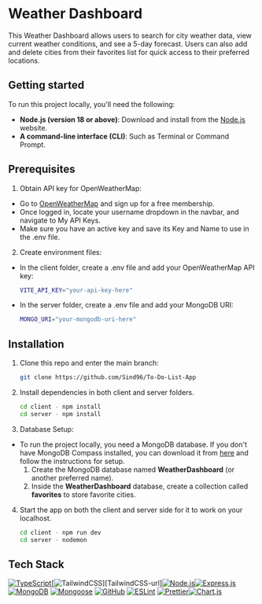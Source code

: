 # Weather Dashboard

This Weather Dashboard allows users to search for city weather data, view current weather conditions, and see a 5-day forecast. Users can also add and delete cities from their favorites list for quick access to their preferred locations.

## Getting started

To run this project locally, you'll need the following:

- **Node.js (version 18 or above)**: Download and install from the [Node.js](https://nodejs.org/en) website.
- **A command-line interface (CLI)**: Such as Terminal or Command Prompt.

## Prerequisites

1. Obtain API key for OpenWeatherMap:

- Go to [OpenWeatherMap](https://openweathermap.org/) and sign up for a free membership.
- Once logged in, locate your username dropdown in the navbar, and navigate to My API Keys.
- Make sure you have an active key and save its Key and Name to use in the .env file.

2. Create environment files:

- In the client folder, create a .env file and add your OpenWeatherMap API key:

  ```bash
  VITE_API_KEY="your-api-key-here"

  ```

- In the server folder, create a .env file and add your MongoDB URI:
  ```bash
  MONGO_URI="your-mongodb-uri-here"
  ```

## Installation

1. Clone this repo and enter the main branch:

   ```bash
   git clone https://github.com/Sind96/To-Do-List-App
   ```

2. Install dependencies in both client and server folders.

   ```bash
   cd client - npm install
   cd server - npm install
   ```

3. Database Setup:

- To run the project locally, you need a MongoDB database. If you don't have MongoDB Compass installed, you can download it from [here](https://www.mongodb.com/docs/compass/current/) and follow the instructions for setup.
  1. Create the MongoDB database named **WeatherDashboard** (or another preferred name).
  2. Inside the **WeatherDashboard** database, create a collection called **favorites** to store favorite cities.

4. Start the app on both the client and server side for it to work on your localhost.

   ```sh
   cd client - npm run dev
   cd server - nodemon
   ```

## Tech Stack

[![TypeScript][TypeScript]][TypeScript-url][![TailwindCSS][TailwindCSS]][TailwindCSS-url][![Node.js][Node.js]][Node.js-url][![Express.js][Express.js]][Express.js-url] [![MongoDB][Mongo-Db]][Mongo-Db-url] [![Mongoose][Mongoose]][Mongoose-url] [![GitHub][GitHub]][GitHub-url] [![ESLint][ESLint]][ESLint-url] [![Prettier][Prettier]][Prettier-url][![Chart.js][Chart.js]][Chart.js-url]

<!-- MARKDOWN LINKS & IMAGES -->
<!-- https://www.markdownguide.org/basic-syntax/#reference-style-links -->

[Mongo-Db]: https://img.shields.io/badge/MongoDB-47A248?logo=mongodb&logoColor=fff&style=flat
[Mongo-Db-url]: https://www.mongodb.com/docs/atlas/getting-started/
[Express.js]: https://img.shields.io/badge/Express-000?logo=express&logoColor=fff&style=flat
[Express.js-url]: https://expressjs.com/
[Mongoose]: https://img.shields.io/badge/Mongoose-800?logo=mongoose&logoColor=fff&style=flat
[Mongoose-url]: https://mongoosejs.com/docs/index.html
[ESLint]: https://img.shields.io/badge/ESLint-4B32C3?logo=eslint&logoColor=fff&style=flat
[ESLint-url]: https://eslint.org/docs/latest/
[GitHub-url]: https://github.com/
[GitHub]: https://img.shields.io/badge/GitHub-181717?logo=github&logoColor=fff&style=flat
[Prettier]: https://img.shields.io/badge/Prettier-F7B93E?logo=prettier&logoColor=fff&style=flat
[Prettier-url]: https://prettier.io/
[Jest]: https://img.shields.io/badge/-jest-%23C21325?style=for-the-badge&logo=jest&logoColor=white
[Jest-url]: https://jestjs.io/docs/getting-started
[TailwindCSS]: https://img.shields.io/badge/Tailwind%20CSS-06B6D4?logo=tailwindcss&logoColor=fff&style=flat
[Tailwind-url]: https://tailwindcss.com/
[TypeScript]: https://img.shields.io/badge/TypeScript-3178C6?logo=typescript&logoColor=fff&style=flat
[TypeScript-url]: https://www.typescriptlang.org/
[Node.js]: https://img.shields.io/badge/Node.js-5FA04E?logo=nodedotjs&logoColor=fff&style=flat
[Node.js-url]: https://nodejs.org/en
[Chart.js]: https://img.shields.io/badge/Chart.js-FF6384?logo=chartdotjs&logoColor=fff&style=flat
[Chart.js-url]: https://www.chartjs.org/
